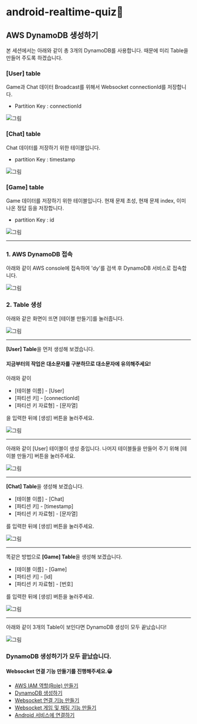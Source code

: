 # android-realtime-quiz🥳

## AWS DynamoDB 생성하기

본 세션에서는 아래와 같이 총 3개의 DynamoDB를 사용합니다. 때문에 미리 Table을 만들어 주도록 하겠습니다.

### [User] table
Game과 Chat 데이터 Broadcast를 위해서 Websocket connectionId를 저장합니다.

- Partition Key : connectionId

![그림](../images/dynamo/1.png)

### [Chat] table
Chat 데이터를 저장하기 위한 테이블입니다.

- partition Key : timestamp

![그림](../images/dynamo/2.png)

### [Game] table
Game 데이터를 저장하기 위한 테이블입니다. 현재 문제 초성, 현재 문제 index, 이미 나온 정답 등을 저장합니다. 

- partition Key : id

![그림](../images/dynamo/3.png)

---

### 1. AWS DynamoDB 접속

아래와 같이 AWS console에 접속하여 'dy'를 검색 후 DynamoDB 서비스로 접속합니다.

![그림](../images/dynamo/4.png)

### 2. Table 생성

아래와 같은 화면이 뜨면 [테이블 만들기]를 눌러줍니다.

![그림](../images/dynamo/5.png)

---

**[User] Table**을 먼저 생성해 보겠습니다.

#### 지금부터의 작업은 대소문자를 구분하므로 대소문자에 유의해주세요!

아래와 같이

- [테이블 이름] - [User]
- [파티션 키] - [connectionId]
- [파티션 키 자료형] - [문자열]

을 입력한 뒤에 [생성] 버튼을 눌러주세요.

![그림](../images/dynamo/6.png)

---

아래와 같이 [User] 테이블이 생성 중입니다. 나머지 테이블들을 만들어 주기 위해 [테이블 만들기] 버튼을 눌러주세요.

![그림](../images/dynamo/7.png)

---

**[Chat] Table**을 생성해 보겠습니다.

- [테이블 이름] - [Chat]
- [파티션 키] - [timestamp]
- [파티션 키 자료형] - [문자열]

를 입력한 뒤에 [생성] 버튼을 눌러주세요.

![그림](../images/dynamo/8.png)

---

똑같은 방법으로 **[Game] Table**을 생성해 보겠습니다.

- [테이블 이름] - [Game]
- [파티션 키] - [id]
- [파티션 키 자료형] - [번호]

를 입력한 뒤에 [생성] 버튼을 눌러주세요.

![그림](../images/dynamo/9.png)

---

아래와 같이 3개의 Table이 보인다면 DynamoDB 생성이 모두 끝났습니다!

![그림](../images/dynamo/10.png)

### DynamoDB 생성하기가 모두 끝났습니다.
#### Websocket 연결 기능 만들기를 진행해주세요.😀


- [AWS IAM 역할(Role) 만들기]()
- [DynamoDB 생성하기]()
- [Websocket 연결 기능 만들기]()
- [Websocket 게임 및 채팅 기능 만들기]()
- [Android 서비스에 연결하기]()